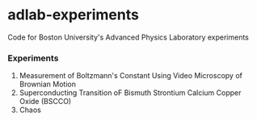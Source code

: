 # adlab-experiments
Code for Boston University's Advanced Physics Laboratory experiments

### Experiments

1. Measurement of Boltzmann's Constant Using Video Microscopy of Brownian Motion
2. Superconducting Transition oF Bismuth Strontium Calcium Copper Oxide (BSCCO)
3. Chaos
